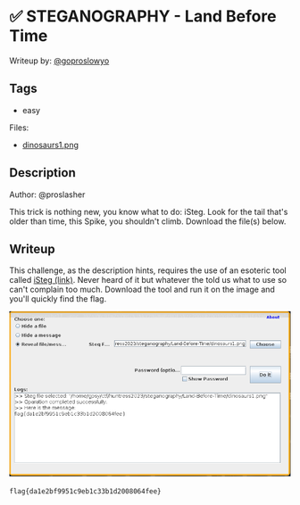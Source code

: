 # ✅ STEGANOGRAPHY - Land Before Time

Writeup by: [@goproslowyo](https://github.com/goproslowyo)

## Tags

- easy

Files:

- [dinosaurs1.png](./dinosaurs1.png)

## Description

Author: @proslasher

This trick is nothing new, you know what to do: iSteg. Look for the tail that's older than time, this Spike, you shouldn't climb.   Download the file(s) below.

## Writeup

This challenge, as the description hints, requires the use of an esoteric tool called [iSteg (link)](https://github.com/rafiibrahim8/iSteg). Never heard of it but whatever the told us what to use so can't complain too much. Download the tool and run it on the image and you'll quickly find the flag.

![Using iSteg to reveal a hidden message in the dinasaurs1.png image](./isteg-flag.png)

`flag{da1e2bf9951c9eb1c33b1d2008064fee}`
